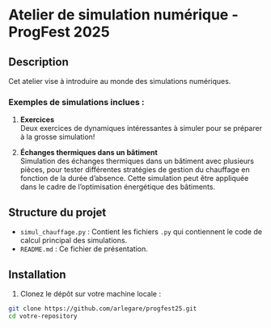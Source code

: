 # Atelier de simulation numérique - ProgFest 2025

## **Description**

Cet atelier vise à introduire au monde des simulations numériques.

### **Exemples de simulations inclues :**

1. **Exercices**  
   Deux exercices de dynamiques intéressantes à simuler pour se préparer à la grosse simulation!

2. **Échanges thermiques dans un bâtiment**  
   Simulation des échanges thermiques dans un bâtiment avec plusieurs pièces, pour tester différentes stratégies de gestion du chauffage en fonction de la durée d’absence. Cette simulation peut être appliquée dans le cadre de l’optimisation énergétique des bâtiments.

## **Structure du projet**

- `simul_chauffage.py` : Contient les fichiers `.py` qui contiennent le code de calcul principal des simulations.
- `README.md` : Ce fichier de présentation.

## **Installation**

1. Clonez le dépôt sur votre machine locale :

```bash
git clone https://github.com/arlegare/progfest25.git
cd votre-repository
```

